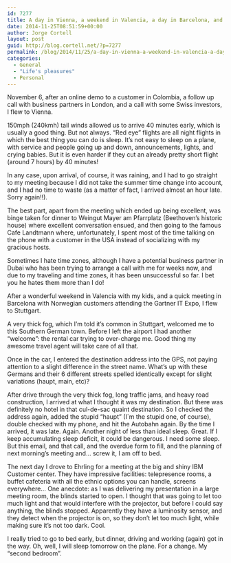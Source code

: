 ```yaml
---
id: 7277
title: A day in Vienna, a weekend in Valencia, a day in Barcelona, and two days in Stuttgart
date: 2014-11-25T08:51:59+00:00
author: Jorge Cortell
layout: post
guid: http://blog.cortell.net/?p=7277
permalink: /blog/2014/11/25/a-day-in-vienna-a-weekend-in-valencia-a-day-in-barcelona-and-two-days-in-stuttgart/
categories:
  - General
  - "Life's pleasures"
  - Personal
---
```

November 6, after an online demo to a customer in Colombia, a follow up call with business partners in London, and a call with some Swiss investors, I flew to Vienna.

150mph (240kmh) tail winds allowed us to arrive 40 minutes early, which is usually a good thing. But not always. “Red eye” flights are all night flights in which the best thing you can do is sleep. It’s not easy to sleep on a plane, with service and people going up and down, announcements, lights, and crying babies. But it is even harder if they cut an already pretty short flight (around 7 hours) by 40 minutes!

In any case, upon arrival, of course, it was raining, and I had to go straight to my meeting because I did not take the summer time change into account, and I had no time to waste (as a matter of fact, I arrived almost an hour late. Sorry again!!).

The best part, apart from the meeting which ended up being excellent, was binge taken for dinner to Weingut Mayer am Pfarrplatz (Beethoven’s historic house) where excellent conversation ensued, and then going to the famous Cafe Landtmann where, unfortunately, I spent most of the time talking on the phone with a customer in the USA instead of socializing with my gracious hosts.

Sometimes I hate time zones, although I have a potential business partner in Dubai who has been trying to arrange a call with me for weeks now, and due to my traveling and time zones, it has been unsuccessful so far. I bet you he hates them more than I do!

After a wonderful weekend in Valencia with my kids, and a quick meeting in Barcelona with Norwegian customers attending the Gartner IT Expo, I flew to Stuttgart.

A very thick fog, which I’m told it’s common in Stuttgart, welcomed me to this Southern German town. Before I left the airport I had another “welcome”: the rental car trying to over-charge me. Good thing my awesome travel agent will take care of all that.

Once in the car, I entered the destination address into the GPS, not paying attention to a slight difference in the street name. What’s up with these Germans and their 6 different streets spelled identically except for slight variations (haupt, main, etc)?

After drive through the very thick fog, long traffic jams, and heavy road construction, I arrived at what I thought it was my destination. But there was definitely no hotel in that cul-de-sac quaint destination. So I checked the address again, added the stupid “haupt” (I`m the stupid one, of course), double checked with my phone, and hit the Autobahn again. By the time I arrived, it was late. Again. Another night of less than ideal sleep. Great. If I keep accumulating sleep deficit, it could be dangerous. I need some sleep. But this email, and that call, and the overdue form to fill, and the planning of next morning’s meeting and… screw it, I am off to bed.

The next day I drove to Ehrling for a meeting at the big and shiny IBM Customer center. They have impressive facilities: telepresence rooms, a buffet cafeteria with all the ethnic options you can handle, screens everywhere… One anecdote: as I was delivering my presentation in a large meeting room, the blinds started to open. I thought that was going to let too much light and that would interfere with the projector, but before I could say anything, the blinds stopped. Apparently they have a luminosity sensor, and they detect when the projector is on, so they don’t let too much light, while making sure it’s not too dark. Cool.

I really tried to go to bed early, but dinner, driving and working (again) got in the way. Oh, well, I will sleep tomorrow on the plane. For a change. My “second bedroom”.